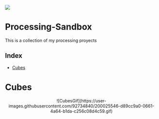 <p align="left">
<img src="https://img.shields.io/badge/STATUS-IN%20DEVELOPMENT-green">
</p>

# Processing-Sandbox

This is a collection of my processing proyects 

## Index
   * [Cubes](#Cubes)
   
# Cubes
<p align="center">
  ![CubesGif](https://user-images.githubusercontent.com/92734840/200025546-d89cc9a0-0661-4a64-b1da-c256c08d4c59.gif)
</p>



